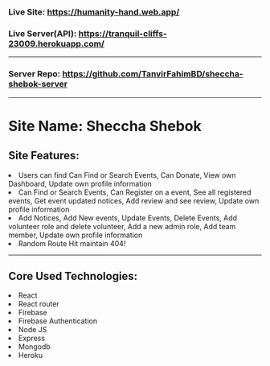 ### Live Site: https://humanity-hand.web.app/

### Live Server(API): https://tranquil-cliffs-23009.herokuapp.com/

---

### Server Repo: https://github.com/TanvirFahimBD/sheccha-shebok-server

---

# Site Name: Sheccha Shebok

## Site Features:

<li>Users can find Can Find or Search Events, Can Donate, View own Dashboard, Update own profile information 
 </li>
<li>Can Find or Search Events, Can Register on a event, See all registered events, Get event updated notices, Add review and see review, Update own profile information 
</li>
<li>Add Notices, Add New events, Update Events, Delete Events, Add volunteer role and delete volunteer, Add a new admin role, Add team member, Update own profile information 
</li>
<li>Random Route Hit maintain 404! </li>

---

## Core Used Technologies:

<li>React</li>
<li>React router</li>
<li>Firebase</li>
<li>Firebase Authentication</li>
<li>Node JS</li>
<li>Express</li>
<li>Mongodb</li>
<li>Heroku</li>